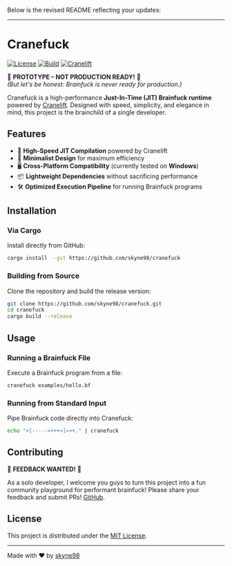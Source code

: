 Below is the revised README reflecting your updates:

---

# Cranefuck

[![License](https://img.shields.io/github/license/skyne98/cranefuck?style=flat-square)](https://github.com/skyne98/cranefuck/blob/main/LICENSE)
[![Build](https://img.shields.io/github/actions/workflow/status/skyne98/cranefuck/ci.yml?style=flat-square)](https://github.com/skyne98/cranefuck/actions)
[![Cranelift](https://img.shields.io/badge/JIT-Cranelift-blue?style=flat-square)](https://github.com/bytecodealliance/wasmtime/tree/main/cranelift)

🚧 **PROTOTYPE – NOT PRODUCTION READY!** 🚧\
_(But let's be honest: Brainfuck is never ready for production.)_

Cranefuck is a high-performance **Just-In-Time (JIT) Brainfuck runtime** powered
by
[Cranelift](https://github.com/bytecodealliance/wasmtime/tree/main/cranelift).
Designed with speed, simplicity, and elegance in mind, this project is the
brainchild of a single developer.

## Features

- 🚀 **High-Speed JIT Compilation** powered by Cranelift
- 🧩 **Minimalist Design** for maximum efficiency
- 🖥️ **Cross-Platform Compatibility** (currently tested on **Windows**)
- 📦 **Lightweight Dependencies** without sacrificing performance
- 🛠️ **Optimized Execution Pipeline** for running Brainfuck programs

## Installation

### Via Cargo

Install directly from GitHub:

```sh
cargo install --git https://github.com/skyne98/cranefuck
```

### Building from Source

Clone the repository and build the release version:

```sh
git clone https://github.com/skyne98/cranefuck.git
cd cranefuck
cargo build --release
```

## Usage

### Running a Brainfuck File

Execute a Brainfuck program from a file:

```sh
cranefuck examples/hello.bf
```

### Running from Standard Input

Pipe Brainfuck code directly into Cranefuck:

```sh
echo "+[----->+++<]>++." | cranefuck
```

## Contributing

🚨 **FEEDBACK WANTED!** 🚨

As a solo developer, I welcome you guys to turn this project into a fun
community playground for performant brainfuck! Please share your feedback and
submit PRs! [GitHub](https://github.com/skyne98/cranefuck).

## License

This project is distributed under the [MIT License](LICENSE).

---

Made with ❤️ by [skyne98](https://github.com/skyne98)
